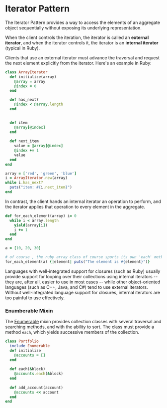 # Iterator Pattern

The Iterator Pattern provides a way to access the elements of an aggregate object sequentially without exposing its underlying representation.

When the client controls the iteration, the iterator is called an **external iterator**, and when the iterator controls it, the iterator is an **internal iterator** (typical in Ruby). 

Clients that use an external iterator must advance the traversal and request the next element explicitly from the iterator. Here's an example in Ruby:

```ruby
class ArrayIterator  def initialize(array)    @array = array    @index = 0  end
  def has_next?    @index < @array.length  end
    def item    @array[@index]  end
  
  def next_item    value = @array[@index]    @index += 1    value  endend
array = ['red', 'green', 'blue']i = ArrayIterator.new(array)while i.has_next?  puts("item: #{i.next_item}")end```

In contrast, the client hands an internal iterator an operation to perform, and the iterator applies that operation to every element in the aggregate.

```ruby
def for_each_element(array) i= 0  while i < array.length    yield(array[i])    i += 1  endend
a = [10, 20, 30]# of course , the ruby array class of course sports its own 'each' method -- this is just an example
for_each_element(a) {|element| puts("The element is #{element}")}```

Languages with well-integrated support for closures (such as Ruby) usually provide support for looping over their collections using internal iterators -- they are, after all, easier to use in most cases -- while other object-oriented languages (such as C++, Java, and C#) tend to use external iterators. Without well-integrated language support for closures, internal iterators are too painful to use effectively.


### Enumberable Mixin

The [Enumerable](http://ruby-doc.org/core-1.9.3/Enumerable.html) mixin provides collection classes with several traversal and searching methods, and with the ability to sort. The class must provide a method ``each``, which yields successive members of the collection.

```ruby
class Portfolio  include Enumerable  def initialize    @accounts = []  end    def each(&block)    @accounts.each(&block)  end    def add_account(account)    @accounts << account  endend```